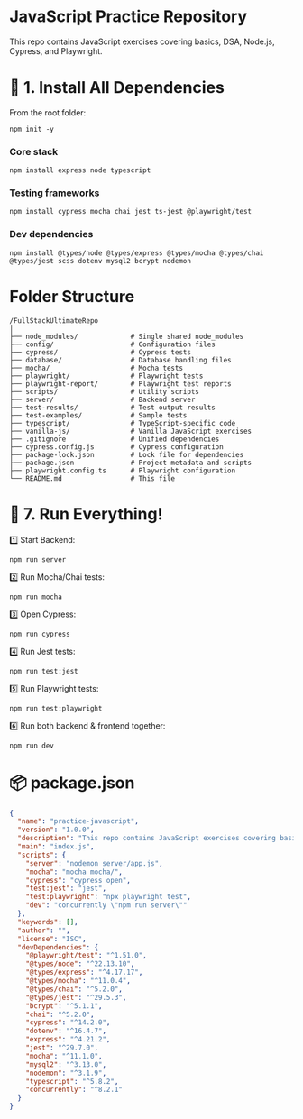 # JavaScript Practice Repository

This repo contains JavaScript exercises covering basics, DSA, Node.js, Cypress, and Playwright.


# 🔧 1. Install All Dependencies
From the root folder:
```
npm init -y
```

### Core stack
```
npm install express node typescript
```

### Testing frameworks
```
npm install cypress mocha chai jest ts-jest @playwright/test
```

### Dev dependencies
```
npm install @types/node @types/express @types/mocha @types/chai @types/jest scss dotenv mysql2 bcrypt nodemon
```


# Folder Structure

```
/FullStackUltimateRepo
│        
├── node_modules/             # Single shared node_modules
├── config/                   # Configuration files
├── cypress/                  # Cypress tests
├── database/                 # Database handling files
├── mocha/                    # Mocha tests
├── playwright/               # Playwright tests
├── playwright-report/        # Playwright test reports
├── scripts/                  # Utility scripts
├── server/                   # Backend server
├── test-results/             # Test output results
├── test-examples/            # Sample tests
├── typescript/               # TypeScript-specific code
├── vanilla-js/               # Vanilla JavaScript exercises
├── .gitignore                # Unified dependencies
├── cypress.config.js         # Cypress configuration
├── package-lock.json         # Lock file for dependencies
├── package.json              # Project metadata and scripts
├── playwright.config.ts      # Playwright configuration
└── README.md                 # This file
```

# 🚀 7. Run Everything!

1️⃣ Start Backend:
```
npm run server
```

2️⃣ Run Mocha/Chai tests:
```
npm run mocha
```

3️⃣ Open Cypress:
```
npm run cypress
```

4️⃣ Run Jest tests:
```
npm run test:jest
```

5️⃣ Run Playwright tests:
```
npm run test:playwright
```

6️⃣ Run both backend & frontend together:
```
npm run dev
```


# 📦 package.json

```json
{
  "name": "practice-javascript",
  "version": "1.0.0",
  "description": "This repo contains JavaScript exercises covering basics, DSA, Node.js, Cypress, and Playwright.",
  "main": "index.js",
  "scripts": {
    "server": "nodemon server/app.js",
    "mocha": "mocha mocha/",
    "cypress": "cypress open",
    "test:jest": "jest",
    "test:playwright": "npx playwright test",
    "dev": "concurrently \"npm run server\""
  },
  "keywords": [],
  "author": "",
  "license": "ISC",
  "devDependencies": {
    "@playwright/test": "^1.51.0",
    "@types/node": "^22.13.10",
    "@types/express": "^4.17.17",
    "@types/mocha": "^11.0.4",
    "@types/chai": "^5.2.0",
    "@types/jest": "^29.5.3",
    "bcrypt": "^5.1.1",
    "chai": "^5.2.0",
    "cypress": "^14.2.0",
    "dotenv": "^16.4.7",
    "express": "^4.21.2",
    "jest": "^29.7.0",
    "mocha": "^11.1.0",
    "mysql2": "^3.13.0",
    "nodemon": "^3.1.9",
    "typescript": "^5.8.2",
    "concurrently": "^8.2.1"
  }
}
```

